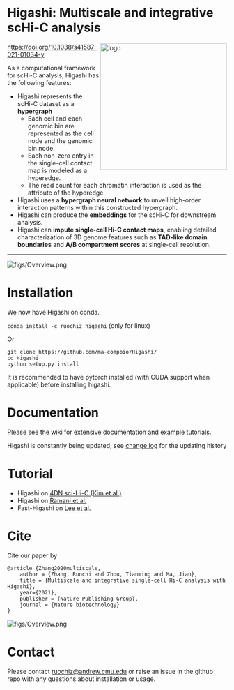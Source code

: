 
# Higashi: Multiscale and integrative scHi-C analysis
<img src="https://github.com/ma-compbio/Higashi/blob/main/figs/logo2.png" align="right"
     alt="logo" width="290">

https://doi.org/10.1038/s41587-021-01034-y

As a computational framework for scHi-C analysis, Higashi has the following features:

-  Higashi represents the scHi-C dataset as a **hypergraph**
     - Each cell and each genomic bin are represented as the cell node and the genomic bin node.
     - Each non-zero entry in the single-cell contact map is modeled as a hyperedge. 
     - The read count for each chromatin interaction is used as the attribute of the hyperedge. 
- Higashi uses a **hypergraph neural network** to unveil high-order interaction patterns within this constructed hypergraph.
- Higashi can produce the **embeddings** for the scHi-C for downstream analysis.
-  Higashi can **impute single-cell Hi-C contact maps**, enabling detailed characterization of 3D genome features such as **TAD-like domain boundaries** and **A/B compartment scores** at single-cell resolution.

--------------------------

![figs/Overview.png](https://github.com/ma-compbio/Higashi/blob/main/figs/short_overview.png)

# Installation

We now have Higashi on conda.

`conda install -c ruochiz higashi` (only for linux)

Or

```{bash}
git clone https://github.com/ma-compbio/Higashi/
cd Higashi
python setup.py install
```

It is recommended to have pytorch installed (with CUDA support when applicable) before installing higashi.

# Documentation
Please see [the wiki](https://github.com/ma-compbio/Higashi/wiki) for extensive documentation and example tutorials.

Higashi is constantly being updated, see [change log](https://github.com/ma-compbio/Higashi/wiki/Change-Log) for the updating history

# Tutorial
- Higashi on [4DN sci-Hi-C (Kim et al.)](https://github.com/ma-compbio/Higashi/blob/main/tutorials/4DN_sci-Hi-C_Kim%20et%20al.ipynb)
- Higashi on [Ramani et al.](https://github.com/ma-compbio/Higashi/blob/main/tutorials/Ramani%20et%20al.ipynb)
- Fast-Higashi on [Lee et al.](https://github.com/ma-compbio/Fast-Higashi/blob/main/PFC%20tutorial.ipynb)

# Cite

Cite our paper by

```
@article {Zhang2020multiscale,
	author = {Zhang, Ruochi and Zhou, Tianming and Ma, Jian},
	title = {Multiscale and integrative single-cell Hi-C analysis with Higashi},
	year={2021},
	publisher = {Nature Publishing Group},
	journal = {Nature biotechnology}
}
```

![figs/Overview.png](https://github.com/ma-compbio/Higashi/blob/main/figs/higashi_title.png)



# Contact

Please contact ruochiz@andrew.cmu.edu or raise an issue in the github repo with any questions about installation or usage. 
